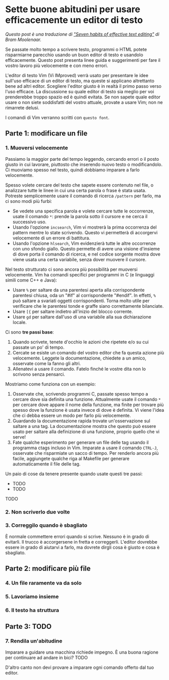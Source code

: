 # Sette buone abitudini per usare efficacemente un editor di testo #

_Questo post è una traduzione di ["Seven habits of effective text editing"][] di Bram Moolenaar._

Se passate molto tempo a scrivere testo, programmi o HTML potete risparmiarne
parecchio usando un buon editor di testo e usandolo efficacemente. Questo post
presenta linee guida e suggerimenti per fare il vostro lavoro più velocemente e
con meno errori.

L'editor di testo Vim (Vi IMproved) verrà usato per presentare le idee sull'uso
efficace di un editor di testo, ma queste si applicano altrettanto bene ad
altri editor. Scegliere l'editor giusto è in realtà il primo passo verso l'uso
efficace. La discussione su quale editor di testo sia meglio per voi
prenderebbe troppo spazio ed è quindi evitata. Se non sapete quale editor usare
o non siete soddisfatti del vostro attuale, provate a usare Vim; non ne
rimarrete delusi.

I comandi di Vim verranno scritti con `questo font`.

## Parte 1: modificare un file ##

### 1. Muoversi velocemente ###

Passiamo la maggior parte del tempo leggendo, cercando errori o il posto giusto
in cui lavorare, piuttosto che inserendo nuovo testo o modificandolo. Ci
muoviamo spesso nel testo, quindi dobbiamo imparare a farlo velocemente.

Spesso volete cercare del testo che sapete essere contenuto nel file, o
analizzare tutte le linee in cui una certa parola o frase è stata usata.
Potreste semplicemente usare il comando di ricerca `/pattern` per farlo, ma ci
sono modi più furbi:

* Se vedete una specifica parola e volete cercare tutte le occorrenze, usate il
comando `*`: prende la parola sotto il cursore e ne cerca il successivo uso.
* Usando l'opzione `incsearch`, Vim vi mostrerà la prima occorrenza del pattern
mentre lo state scrivendo. Questo vi permetterà di accorgervi velocemente di un
errore di battitura.
* Usando l'opzione `hlsearch`, Vim evidenzierà tutte le altre occorrenze con
uno sfondo giallo. Questo permette di avere una visione d'insieme di dove porta
il comando di ricerca, e nel codice sorgente mostra dove viene usata una certa
variabile, senza dover muovere il cursore.

Nel testo strutturato ci sono ancora più possibilità per muoversi velocemente.
Vim ha comandi specifici per programmi in C (e linguaggi simili come C++ e
Java):

* Usare `%` per saltare da una parentesi aperta alla corrispondente parentesi
chiusa, oda un "#if" al corrispondente "#endif". In effetti, `%` può saltare a
svariati oggetti corrispondenti. Torna molto utile per verificare che le
parentesi tonde e graffe siano correttamente bilanciate.
* Usare `[{` per saltare indietro all'inizio del blocco corrente.
* Usare `gd` per saltare dall'uso di una variabile alla sua dichiarazione locale.

Ci sono **tre passi base**:

1. Quando scrivete, tenete d'occhio le azioni che ripetete e/o su cui passate
un po' di tempo.
2. Cercate se esiste un comando del vostro editor che fa questa azione più
velocemente. Leggete la documentazione, chiedete a un amico, osservate come la
fanno gli altri.
3. Allenatevi a usare il comando. Fatelo finché le vostre dita non lo scrivono
senza pensarci.

Mostriamo come funziona con un esempio:

1. Osservate che, scrivendo programmi C, passate spesso tempo a cercare dove
sia definita una funzione. Attualmente usate il comando `*` per cercare dove
appare il nome della funzione, ma finite per trovare più spesso dove la
funzione è usata invece di dove è definita. Vi viene l'idea che ci debba essere
un modo per farlo più velocemente.
2. Guardando la documentazione rapida trovate un'osservazione sul saltare a una
tag. La documentazione mostra che questo può essere usato per saltare alla
definizione di una funzione, proprio quello che vi serve!
3. Fate qualche esperimento per generare un file delle tag usando il programma
ctags incluso in Vim. Imparate a usare il comando `CTRL-J`, osservate che
risparmiate un sacco di tempo. Per renderlo ancora più facile, aggiungete
qualche riga al Makefile per generare automaticamente il file delle tag.

Un paio di cose da tenere presente quando usate questi tre passi:

* TODO
* TODO

TODO

### 2. Non scriverlo due volte ###

### 3. Correggilo quando è sbagliato ###

È normale commettere errori quando si scrive. Nessuno è in grado di evitarli. Il trucco
è accorgersene in fretta e correggerli. L'editor dovrebbe essere in grado di aiutarvi a
farlo, ma dovrete dirgli cosa è giusto e cosa è sbagliato.

## Parte 2: modificare più file ##

### 4. Un file raramente va da solo ###

### 5. Lavoriamo insieme ###

### 6. Il testo ha struttura ###

## Parte 3: TODO ##

### 7. Rendila un'abitudine ###

Imparare a guidare una macchina richiede impegno. È una buona ragione per continuare ad
andare in bici? TODO

D'altro canto non devi provare a imparare ogni comando offerto dal tuo editor.

["Seven habits of effective text editing"]: http://www.moolenaar.net/habits.html
